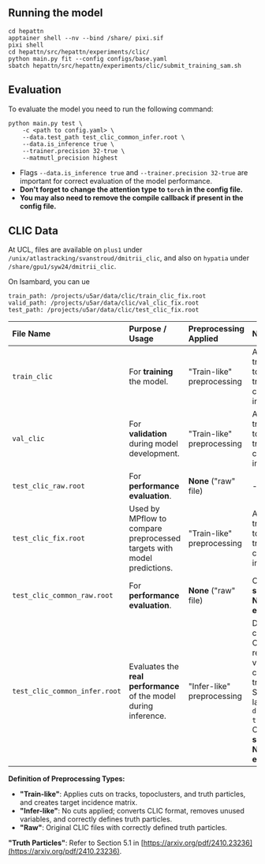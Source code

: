 ## Running the model

```
cd hepattn
apptainer shell --nv --bind /share/ pixi.sif
pixi shell
cd hepattn/src/hepattn/experiments/clic/
python main.py fit --config configs/base.yaml
sbatch hepattn/src/hepattn/experiments/clic/submit_training_sam.sh
```

## Evaluation

To evaluate the model you need to run the following command:

```shell
python main.py test \
    -c <path to config.yaml> \
    --data.test_path test_clic_common_infer.root \
    --data.is_inference true \
    --trainer.precision 32-true \
    --matmutl_precision highest
```

- Flags `--data.is_inference true` and `--trainer.precision 32-true` are important for correct evaluation of the model performance.
- **Don't forget to change the attention type to `torch` in the config file.**
- **You may also need to remove the compile callback if present in the config file.**

## CLIC Data

At UCL, files are available on `plus1` under `/unix/atlastracking/svanstroud/dmitrii_clic`, and also on `hypatia` under `/share/gpu1/syw24/dmitrii_clic`.

On Isambard, you can ue

```
train_path: /projects/u5ar/data/clic/train_clic_fix.root
valid_path: /projects/u5ar/data/clic/val_clic_fix.root
test_path: /projects/u5ar/data/clic/test_clic_fix.root
```

| File Name | Purpose / Usage | Preprocessing Applied | Notes / Details |
| :------------------------------ | :------------------------------------ | :---------------------------------------------------------------------------------------------------------------------------------------------------- | :------------------------------------------------------------------------------------------------------------------------------------------------------------- |
| `train_clic` | For **training** the model. | "Train-like" preprocessing | Applies cuts on tracks, topoclusters, and truth particles; creates target incidence matrix. |
| `val_clic` | For **validation** during model development. | "Train-like" preprocessing | Applies cuts on tracks, topoclusters, and truth particles; creates target incidence matrix. |
| `test_clic_raw.root` | For **performance evaluation**. | **None** ("raw" file) | - |
| `test_clic_fix.root` | Used by MPflow to compare preprocessed targets with model predictions. | "Train-like" preprocessing | Applies cuts on tracks, topoclusters, and truth particles; creates target incidence matrix. |
| `test_clic_common_raw.root` | For **performance evaluation**. | **None** ("raw" file) | Contains the **same events as Nilotpal's evaluation**. |
| `test_clic_common_infer.root` | Evaluates the **real performance** of the model during inference. | "Infer-like" preprocessing | Does not apply cuts; converts CLIC format, removes unused variables, correctly defines truth particles. Should be launched with `data.is_inference true` flag. Contains the **same events as Nilotpal's evaluation**. |

**Definition of Preprocessing Types:**

* **"Train-like"**: Applies cuts on tracks, topoclusters, and truth particles, and creates target incidence matrix.
* **"Infer-like"**: No cuts applied; converts CLIC format, removes unused variables, and correctly defines truth particles.
* **"Raw"**: Original CLIC files with correctly defined truth particles.

**"Truth Particles"**: Refer to Section 5.1 in [https://arxiv.org/pdf/2410.23236](https://arxiv.org/pdf/2410.23236).